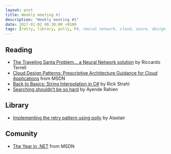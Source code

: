 ```yaml
---
layout: post
title: Weekly meeting #1
description: "Weekly meeting #1"
date: 2017-01-02 08:30:00 +0100
tags: [retry, library, polly, F#, neural network, cloud, azure, design pattern, C#, dotnet]
---
```


## Reading

* <a href="http://www.rickyterrell.com/?p=97">The Traveling Santa Problem... a Neural Network solution</a> by Riccardo Terrell
* <a href="https://msdn.microsoft.com/fr-fr/library/dn568099.aspx">Cloud Design Patterns: Prescriptive Architecture Guidance for Cloud Applications</a> from MSDN
* <a href="https://weblog.west-wind.com/posts/2016/Dec/27/Back-to-Basics-String-Interpolation-in-C">Back to Basics: String Interpolation in C#</a> by Rick Strahl
* <a href="https://ayende.com/blog/176482/searching-shouldnt-be-so-hard">Searching shouldn’t be so hard</a> by Ayende Rahien

## Library

* <a href="https://alastaircrabtree.com/implementing-the-retry-pattern-using-polly/">Implementing the retry pattern using polly</a> by Alastair

## Comunity

* <a href="https://blogs.msdn.microsoft.com/dotnet/2016/12/13/the-year-in-net-visual-studio-2017-rc-and-net-core-updated-on-net-with-stephen-cleary-and-luis-valencia-ulterius-inferno-bastion-logeek-night/">The Year in .NET</a> from MSDN